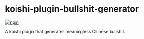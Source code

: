 # koishi-plugin-bullshit-generator

[![npm](https://img.shields.io/npm/v/koishi-plugin-bullshit-generator?style=flat-square)](https://www.npmjs.com/package/koishi-plugin-bullshit-generator)

A koishi plugin that generates meaningless Chinese bullshit.
